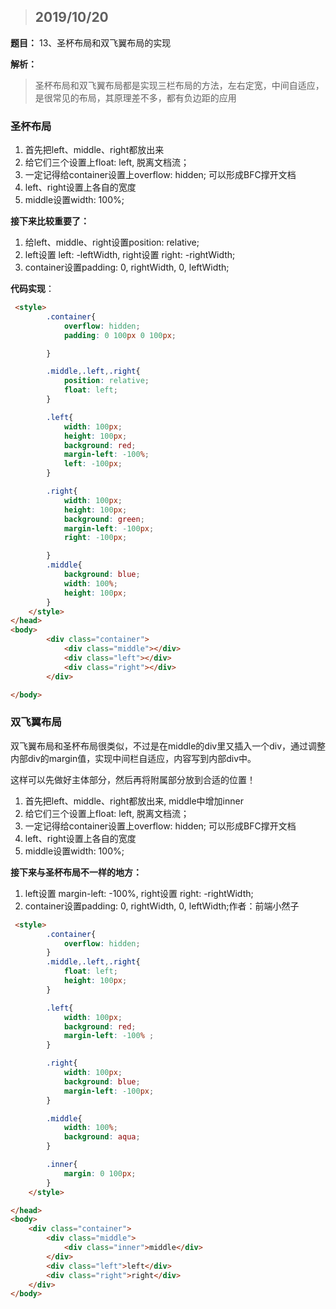 > ## 2019/10/20

**题目：** 13、圣杯布局和双飞翼布局的实现

**解析：** 

>  圣杯布局和双飞翼布局都是实现三栏布局的方法，左右定宽，中间自适应，是很常见的布局，其原理差不多，都有负边距的应用

### 圣杯布局

1. 首先把left、middle、right都放出来
2. 给它们三个设置上float: left, 脱离文档流；
3. 一定记得给container设置上overflow: hidden; 可以形成BFC撑开文档
4. left、right设置上各自的宽度
5. middle设置width: 100%;

**接下来比较重要了：**

1. 给left、middle、right设置position: relative;
2. left设置 left: -leftWidth, right设置 right: -rightWidth;
3. container设置padding: 0, rightWidth, 0, leftWidth;

**代码实现**： 

~~~html
 <style>
        .container{
            overflow: hidden;
            padding: 0 100px 0 100px;

        }

        .middle,.left,.right{
            position: relative;
            float: left;
        }

        .left{
            width: 100px;
            height: 100px;
            background: red;
            margin-left: -100%;
            left: -100px;
        }

        .right{
            width: 100px;
            height: 100px;
            background: green;
            margin-left: -100px;
            right: -100px;

        }
        .middle{
            background: blue;
            width: 100%;
            height: 100px;
        }
    </style>
</head>
<body>
        <div class="container">
            <div class="middle"></div>
            <div class="left"></div>
            <div class="right"></div>
        </div>

</body>
~~~



### 双飞翼布局

双飞翼布局和圣杯布局很类似，不过是在middle的div里又插入一个div，通过调整内部div的margin值，实现中间栏自适应，内容写到内部div中。

这样可以先做好主体部分，然后再将附属部分放到合适的位置！

1. 首先把left、middle、right都放出来, middle中增加inner
2. 给它们三个设置上float: left, 脱离文档流；
3. 一定记得给container设置上overflow: hidden; 可以形成BFC撑开文档
4. left、right设置上各自的宽度
5. middle设置width: 100%;

**接下来与圣杯布局不一样的地方：**

1. left设置 margin-left: -100%, right设置 right: -rightWidth;
2. container设置padding: 0, rightWidth, 0, leftWidth;作者：前端小然子



~~~html
 <style>
        .container{
            overflow: hidden;
        }
        .middle,.left,.right{
            float: left;
            height: 100px;
        }

        .left{
            width: 100px;
            background: red;
            margin-left: -100% ;
        }

        .right{
            width: 100px;
            background: blue;
            margin-left: -100px;
        }

        .middle{
            width: 100%;
            background: aqua;
        }

        .inner{
            margin: 0 100px;
        }
    </style>

</head>
<body>
    <div class="container">
        <div class="middle">
            <div class="inner">middle</div>
        </div>
        <div class="left">left</div>
        <div class="right">right</div>
    </div>
</body>
~~~

